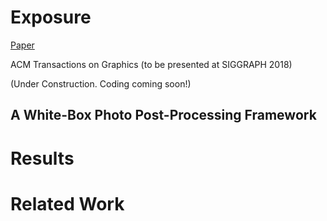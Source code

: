 # Exposure

[Paper](https://arxiv.org/abs/1709.09602)

ACM Transactions on Graphics (to be presented at SIGGRAPH 2018)

(Under Construction. Coding coming soon!)

## A White-Box Photo Post-Processing Framework

# Results

# Related Work